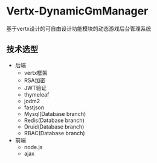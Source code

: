 # Vertx-DynamicGmManager
基于vertx设计的可自由设计功能模块的动态游戏后台管理系统
## 技术选型
+ 后端
    + vertx框架
    + RSA加密
    + JWT验证
    + thymeleaf
    + jodm2
    + fastjson
    + Mysql(Database branch)
    + Redis(Database branch)
    + Druid(Database branch)
    + RBAC(Database branch)
+ 前端
    + node.js
    + ajax